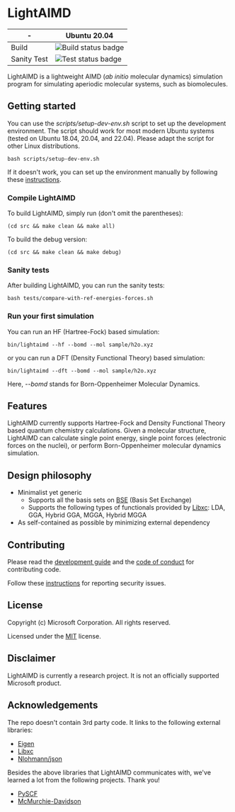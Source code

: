 # LightAIMD

| - | Ubuntu 20.04 |
|---|---|
|Build|![Build status badge](https://msai.visualstudio.com/LightAIMD/_apis/build/status/LightAIMD-CI)|
|Sanity Test|![Test status badge](https://msai.visualstudio.com/LightAIMD/_apis/build/status/LightAIMD-CI)|

LightAIMD is a lightweight AIMD (*ab initio* molecular dynamics) simulation program for simulating aperiodic molecular systems, such as biomolecules.

## Getting started
You can use the *scripts/setup-dev-env.sh* script to set up the development environment. The script should work for most modern Ubuntu systems (tested on Ubuntu 18.04, 20.04, and 22.04). Please adapt the script for other Linux distributions.

```shell
bash scripts/setup-dev-env.sh
```

If it doesn't work, you can set up the environment manually by following these [instructions](docs/setup-dev-env.md).

### Compile LightAIMD
To build LightAIMD, simply run (don't omit the parentheses):
```shell
(cd src && make clean && make all)
```

To build the debug version:
```shell
(cd src && make clean && make debug)
```

### Sanity tests
After building LightAIMD, you can run the sanity tests:
```shell
bash tests/compare-with-ref-energies-forces.sh
```

### Run your first simulation
You can run an HF (Hartree-Fock) based simulation:
```shell
bin/lightaimd --hf --bomd --mol sample/h2o.xyz
```
or you can run a DFT (Density Functional Theory) based simulation:
```shell
bin/lightaimd --dft --bomd --mol sample/h2o.xyz
```

Here, *--bomd* stands for Born-Oppenheimer Molecular Dynamics.

## Features

LightAIMD currently supports Hartree-Fock and Density Functional Theory based quantum chemistry calculations. Given a molecular structure, LightAIMD can calculate single point energy, single point forces (electronic forces on the nuclei), or perform Born-Oppenheimer molecular dynamics simulation.

## Design philosophy

- Minimalist yet generic
  - Supports all the basis sets on [BSE](https://www.basissetexchange.org/) (Basis Set Exchange)
  - Supports the following types of functionals provided by [Libxc](https://tddft.org/programs/libxc/): LDA, GGA, Hybrid GGA, MGGA, Hybrid MGGA
- As self-contained as possible by minimizing external dependency

## Contributing

Please read the [development guide](docs/dev-guide.md) and the [code of conduct](CODE_OF_CONDUCT.md) for contributing code.

Follow these [instructions](SECURITY.md) for reporting security issues.

## License

Copyright (c) Microsoft Corporation. All rights reserved.

Licensed under the [MIT](LICENSE.txt) license.

## Disclaimer

LightAIMD is currently a research project. It is not an officially supported Microsoft product.

## Acknowledgements

The repo doesn't contain 3rd party code. It links to the following external libraries:
- [Eigen](https://eigen.tuxfamily.org)
- [Libxc](https://www.tddft.org/programs/libxc/)
- [Nlohmann/json](https://github.com/nlohmann/json)

Besides the above libraries that LightAIMD communicates with, we've learned a lot from the following projects. Thank you!
- [PySCF](https://github.com/pyscf/pyscf)
- [McMurchie-Davidson](https://github.com/jjgoings/McMurchie-Davidson)
